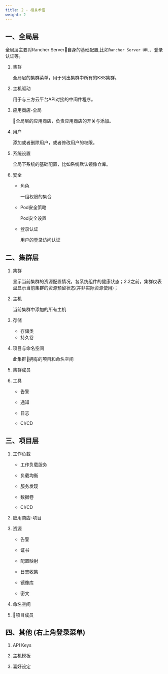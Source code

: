 ```yaml
---
title: 2 - 相关术语
weight: 2
---
```


## 一、全局层

全局层主要对Rancher Server自身的基础配置,比如`Rancher Server URL`、登录认证等。

1. 集群

    全局层的集群菜单，用于列出集群中所有的K8S集群。

2. 主机驱动

    用于与三方云平台API对接的中间件程序。

3. 应用商店-全局

    全局层的应用商店，负责应用商店的开关与添加。

4. 用户

    添加或者删除用户，或者修改用户的权限。

5. 系统设置

    全局下系统的基础配置，比如系统默认镜像仓库。

6. 安全

    - 角色

        一组权限的集合

    - Pod安全策略

        Pod安全设置

    - 登录认证

        用户的登录访问认证

## 二、集群层

1. 集群

    显示当前集群的资源配置情况，各系统组件的健康状态；2.2之前，集群仪表盘显示当前集群的资源预留状态(并非实际资源使用)；

2. 主机

    当前集群中添加的所有主机

3. 存储

    - 存储类
    - 持久卷

4. 项目与命名空间

    此集群拥有的项目和命名空间

5. 集群成员

6. 工具

    - 告警

    - 通知

    - 日志

    - CI/CD

## 三、项目层

1. 工作负载

   - 工作负载服务

   - 负载均衡

   - 服务发现

   - 数据卷

   - CI/CD

2. 应用商店-项目

3. 资源

    - 告警

    - 证书

    - 配置映射

    - 日志收集

    - 镜像库

    - 密文

4. 命名空间

5. 项目成员

## 四、其他 (右上角登录菜单)

1. API Keys

2. 主机模板

3. 喜好设定